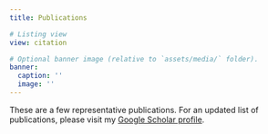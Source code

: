 ```yaml
---
title: Publications

# Listing view
view: citation

# Optional banner image (relative to `assets/media/` folder).
banner:
  caption: ''
  image: ''
---
```


These are a few representative publications. For an updated list of publications, please visit my [Google Scholar profile](https://scholar.google.com/citations?user=K6UHv_MAAAAJ&hl=en).